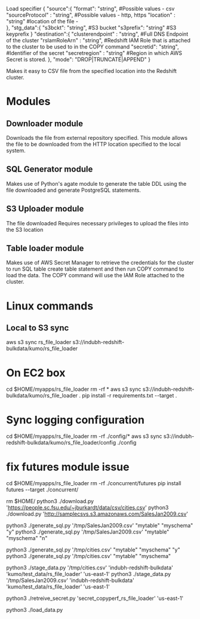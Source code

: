 Load specifier
{
  "source":{
    "format": "string", #Possible values - csv
    "sourceProtocol" : "string", #Possible values - http, https
    "location" : "string" #location of the file -   
  },
  "stg_data":{
    "s3bckt": "string", #S3 bucket
    "s3prefix": "string" #S3 keyprefix
  }
  "destination":{
    "clusterendpoint" : "string", #Full DNS Endpoint of the cluster
    "rsIamRoleArn" : "string", #Redshift IAM Role that is attached to the cluster to be used to in the COPY command
    "secretid": "string", #Identifier of the secret
    "secretregion" : "string" #Region in which AWS Secret is stored.
  },
  "mode": "DROP|TRUNCATE|APPEND"
}

Makes it easy to CSV file from the specified location into the Redshift cluster.
# Modules
## Downloader module
Downloads the file from external repository specified.
This module allows the file to be downloaded from the HTTP location specified to the local system.
## SQL Generator module
Makes use of Python's agate module to generate the table DDL using the file downloaded and generate PostgreSQL statements.  
## S3 Uploader module
The file downloaded
Requires necessary privileges to upload the files into the S3 location
## Table loader module
Makes use of AWS Secret Manager to retrieve the credentials for the cluster to run SQL table create table statement and then run COPY command to load the data. The COPY command will use the IAM Role attached to the cluster.



# Linux commands
## Local to S3 sync
aws s3 sync rs_file_loader s3://indubh-redshift-bulkdata/kumo/rs_file_loader


# On EC2 box
cd $HOME/myapps/rs_file_loader
rm -rf *
aws s3 sync s3://indubh-redshift-bulkdata/kumo/rs_file_loader .
pip install -r requirements.txt --target .

# Sync logging configuration
cd $HOME/myapps/rs_file_loader
rm -rf ./config/*
aws s3 sync s3://indubh-redshift-bulkdata/kumo/rs_file_loader/config ./config

# fix futures module issue
cd $HOME/myapps/rs_file_loader
rm -rf ./concurrent/futures
pip install futures --target ./concurrent/


rm $HOME/
python3 ./download.py 'https://people.sc.fsu.edu/~jburkardt/data/csv/cities.csv'
python3 ./download.py 'http://samplecsvs.s3.amazonaws.com/SalesJan2009.csv'

python3 ./generate_sql.py '/tmp/SalesJan2009.csv' "mytable" "myschema" "y"
python3 ./generate_sql.py '/tmp/SalesJan2009.csv' "mytable" "myschema" "n"

python3 ./generate_sql.py '/tmp/cities.csv' "mytable" "myschema" "y"
python3 ./generate_sql.py '/tmp/cities.csv' "mytable" "myschema"


python3 ./stage_data.py '/tmp/cities.csv' 'indubh-redshift-bulkdata' 'kumo/test_data/rs_file_loader' 'us-east-1'
python3 ./stage_data.py '/tmp/SalesJan2009.csv' 'indubh-redshift-bulkdata' 'kumo/test_data/rs_file_loader' 'us-east-1'


python3 ./retreive_secret.py 'secret_copyperf_rs_file_loader' 'us-east-1'


python3 ./load_data.py
